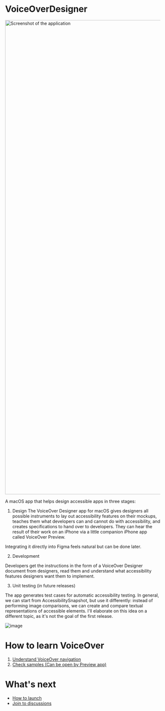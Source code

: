 # VoiceOverDesigner

<img width="1540" alt="Screenshot of the application" src="https://user-images.githubusercontent.com/3120680/195253399-5155f138-67e5-4bc1-8b38-ccfcc8869963.png">

A macOS app that helps design accessible apps in three stages:

1. Design
The VoiceOver Designer app for macOS gives designers all possible instruments to lay out accessibility features on their mockups, teaches them what developers can and cannot do with accessibility, and creates specifications to hand over to developers. They can hear the result of their work on an iPhone via a little companion iPhone app called VoiceOver Preview.

Integrating it directly into Figma feels natural but can be done later.

2. Development

Developers get the instructions in the form of a VoiceOver Designer document from designers, read them and understand what accessibility features designers want them to implement.

3. Unit testing (in future releases)

The app generates test cases for automatic accessibility testing. In general, we can start from AccessibilitySnapshot, but use it differently: instead of performing image comparisons, we can create and compare textual representations of accessible elements. I'll elaborate on this idea on a different topic, as it's not the goal of the first release.

![image](https://user-images.githubusercontent.com/3120680/184469370-d58a3dfb-52b0-4743-b71a-9496e72bfebc.png)

# How to learn VoiceOver
1. [Understand VoiceOver navigation](https://www.youtube.com/watch?v=L5UXN7l15ro)
1. [Check samples (Can be open by Preview app)](https://github.com/VODGroup/VoiceOverSamples)

# What's next
- [How to launch](https://github.com/VODGroup/VoiceOverDesigner/wiki)
- [Join to discussions](https://github.com/VODGroup/VoiceOverDesigner/discussions)
